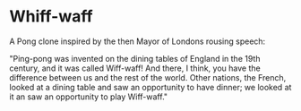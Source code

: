 # Whiff-waff

A Pong clone inspired by the then Mayor of Londons rousing speech:

"Ping-pong was invented on the dining tables of England in the 19th century, and it was called Wiff-waff! And there, I think, you have the difference between us and the rest of the world. Other nations, the French, looked at a dining table and saw an opportunity to have dinner; we looked at it an saw an opportunity to play Wiff-waff."


